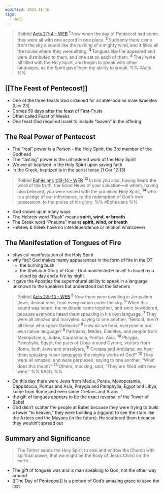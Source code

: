 ```yaml
---
modified: 2023-11-16
tags:
  - 📥/🌱
---
```


> [!bible] [Acts 2:1-4 - WEB](https://bible-api.com/Acts+2:1-4?translation=web)
>  <sup> **1** </sup>Now when the day of Pentecost had come, they were all with one accord in one place. <sup> **2** </sup>Suddenly there came from the sky a sound like the rushing of a mighty wind, and it filled all the house where they were sitting. <sup> **3** </sup>Tongues like fire appeared and were distributed to them, and one sat on each of them. <sup> **4** </sup>They were all filled with the Holy Spirit, and began to speak with other languages, as the Spirit gave them the ability to speak.
 %% #Acts %%

## [[The Feast of Pentecost]]

- One of the three feasts God ordained for all able-bodied male Israelites (Lev 23)
- Comes 50 days after the feast of First-Fruits
- Often called Feast of Weeks
- One feast God required Israel to include “leaven” in the offering

## The Real Power of Pentecost

- The “real” power is a Person - the Holy Spirit, the 3rd member of the Godhead
- The “lasting” power is the unhindered work of the Holy Spirit
- We are all baptized in the Holy Spirit upon saving faith
- In the Greek, baptized is in the aorist tense (1 Cor 12:13)

> [!bible] [Ephesians 1:13-14 - WEB](https://bible-api.com/Ephesians+1:13-14?translation=web)
>  <sup> **13** </sup>In him you also, having heard the word of the truth, the Good News of your salvation—in whom, having also believed, you were sealed with the promised Holy Spirit, <sup> **14** </sup>who is a pledge of our inheritance, to the redemption of God’s own possession, to the praise of his glory.
 %% #Ephesians %%

- God shows up in many ways
- The Hebrew word “Ruah” means **spirit, wind, or breath**
- The Greek word “Pneuma” means **spirit, wind, or breath**
- Hebrew & Greek have no interdependence or relation whatsoever

## The Manifestation of Tongues of Fire

- physical manifestation of the Holy Spirit
- why fire? God makes mamy appearances in the form of fire in the OT
	- the burning bush
	- the Shekinah Glory of God - God manifested Himself to Israel by a cloud by day and a fire by night
- it gave the Apostles the supernatural ability to speak in a language unknown to the speakers but understood but the listeners

> [!bible] [Acts 2:5-13 - WEB](https://bible-api.com/Acts+2:5-13?translation=web)
>  <sup> **5** </sup>Now there were dwelling in Jerusalem Jews, devout men, from every nation under the sky. <sup> **6** </sup>When this sound was heard, the multitude came together, and were bewildered, because everyone heard them speaking in his own language. <sup> **7** </sup>They were all amazed and marveled, saying to one another, “Behold, aren’t all these who speak Galileans? <sup> **8** </sup>How do we hear, everyone in our own native language? <sup> **9** </sup>Parthians, Medes, Elamites, and people from Mesopotamia, Judea, Cappadocia, Pontus, Asia, <sup> **10** </sup>Phrygia, Pamphylia, Egypt, the parts of Libya around Cyrene, visitors from Rome, both Jews and proselytes, <sup> **11** </sup>Cretans and Arabians: we hear them speaking in our languages the mighty works of God!” <sup> **12** </sup>They were all amazed, and were perplexed, saying to one another, “What does this mean?” <sup> **13** </sup>Others, mocking, said, “They are filled with new wine.”
 %% #Acts %%

- On this day there were Jews from Media, Persia, Mesopotamia, Cappadocia, Pontus and Asia, Phrygia and Pamphylia, Egypt and Libya, some from Rome and even some Cretans and Arabs
- the gift of tongues appears to be the exact reversal of the Tower of Babel
- God didn’t scatter the people at Babel because they were trying to build a tower “to heaven,” they were building a ziggurat to see the stars like the Aztecs and the Mayans (in the future). He scattered them because they wouldn’t spread out

## Summary and Significance

> The Father sends the Holy Spirit to seal and endow the Church with spiritual power, that we might be the Body of Jesus Christ on the earth…

- The gift of tongues was and is man speaking to God, not the other way around
- [[The Day of Pentecost]] is a picture of God’s amazing grace to save the lost
